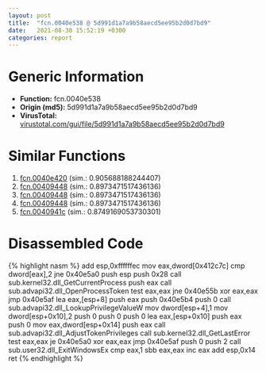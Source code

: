 ```yaml
---
layout: post
title:  "fcn.0040e538 @ 5d991d1a7a9b58aecd5ee95b2d0d7bd9"
date:   2021-08-30 15:52:19 +0300
categories: report
---
```


# Generic Information
- **Function:** fcn.0040e538
- **Origin (md5):** 5d991d1a7a9b58aecd5ee95b2d0d7bd9
- **VirusTotal:** [virustotal.com/gui/file/5d991d1a7a9b58aecd5ee95b2d0d7bd9][virustotal_ref]



# Similar Functions

1. [fcn.0040e420][similar_1_ref] (sim.: 0.905688188244407)
2. [fcn.00409448][similar_2_ref] (sim.: 0.8973471517436136)
3. [fcn.00409448][similar_3_ref] (sim.: 0.8973471517436136)
4. [fcn.00409448][similar_4_ref] (sim.: 0.8973471517436136)
5. [fcn.0040941c][similar_5_ref] (sim.: 0.8749169053730301)


# Disassembled Code

{% highlight nasm %}
add esp,0xffffffec
mov eax,dword[0x412c7c]
cmp dword[eax],2
jne 0x40e5a0
push esp
push 0x28
call sub.kernel32.dll_GetCurrentProcess
push eax
call sub.advapi32.dll_OpenProcessToken
test eax,eax
jne 0x40e55b
xor eax,eax
jmp 0x40e5af
lea eax,[esp+8]
push eax
push 0x40e5b4
push 0
call sub.advapi32.dll_LookupPrivilegeValueW
mov dword[esp+4],1
mov dword[esp+0x10],2
push 0
push 0
push 0
lea eax,[esp+0x10]
push eax
push 0
mov eax,dword[esp+0x14]
push eax
call sub.advapi32.dll_AdjustTokenPrivileges
call sub.kernel32.dll_GetLastError
test eax,eax
je 0x40e5a0
xor eax,eax
jmp 0x40e5af
push 0
push 2
call sub.user32.dll_ExitWindowsEx
cmp eax,1
sbb eax,eax
inc eax
add esp,0x14
ret 
{% endhighlight %}


[similar_1_ref]: /report/fcn.0040e420@f79e0131d9be8aa2ee0d6ec62854ce89
[similar_2_ref]: /report/fcn.00409448@e9398015e0cb217dd733ec66460ced7d
[similar_3_ref]: /report/fcn.00409448@7610eb4a4e290563f87db1cc0480b6e7
[similar_4_ref]: /report/fcn.00409448@e4a72fe437dbc99d650504e450f93aae
[similar_5_ref]: /report/fcn.0040941c@e1cfd2251920da7635928443c90c6b4d
[virustotal_ref]: https://www.virustotal.com/gui/file/5d991d1a7a9b58aecd5ee95b2d0d7bd9